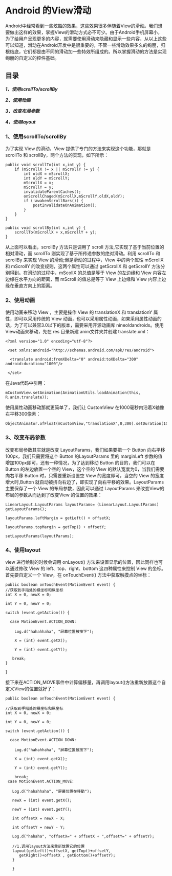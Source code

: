 # Android 的View滑动

Android中经常看到一些炫酷的效果，这些效果很多伴随着View的滑动。我们想要做出这样的效果，掌握View的滑动方式必不可少。由于Android手机屏幕小，为了给用户呈现更多的内容，就需要使用滑动来隐藏和显示一些内容，从以上这些可以知道，滑动在Android开发中是很重要的，不管一些滑动效果多么的绚丽，归根结底，它们都是由不同的滑动加一些特效所组成的。所以掌握滑动的方法是实现绚丽的自定义的控件基础。

## 目录

***1、使用scrollTo/scrollBy***

***2、使用动画***

***3、改变布局参数***

***4、使用layout***

### 1、使用scrollTo/scrollBy

为了实现 View 的滑动，View 提供了专门的方法来实现这个功能，那就是 scrollTo 和 scrollBy，两个方法的实现，如下所示：

    public void scrollTo(int x,int y) {
        if (mScrollX != x || mScrollY != y) {
            int oldX = mScrollX;
            int oldY = mScrollY;
            mScrollX = x;
            mScrollY = y;
            invalidateParentCaches();
            onScrollChaged(mScrollX,mScrollY,oldX,oldY);
            if (!awakenScrollBars()) {
                postInvalidateOnAnimation();
            }
        }
    }

    public void scrollBy(int x,int y) {
        scrollTo(mScrollX + x,mScrollY + y);
    }

从上面可以看出，scrollBy 方法只是调用了 scroll 方法,它实现了基于当前位置的相对滑动，而 scrollTo 则实现了基于所传递参数的绝对滑动。利用 scrollTo 和 scrollBy 来实现 View 的滑动;但是滑动的过程中，View 中的两个属性 mScrollX 和 mScrollY 的改变规则，这两个属性可以通过 getScrollX 和 getScrollY 方法分别得到。在滑动的过程中，mScollX 的总值是等于 View 的左边缘和 View 内容左边缘在水平方向的距离，而 mScroll 的值总是等于 View 上边缘和 View 内容上边缘在垂直方向上的距离。

### 2、使用动画

使用动画来移动 View ，主要是操作 View 的 translationX 和 translationY 属性，即可以采用传统的 View 动画，也可以采用属性动画，如果采用属性动画的话，为了可以兼容3.0以下的版本，需要采用开源动画库 nineoldandroids。使用View动画来移动，先在 res 目录新建 anim文件夹并创建 translate.xml：

    <?xml version="1.0" encoding="utf-8"?>

     <set xmlns:android="http://schemas.android.com/apk/res/android">

      <translate android:fromXDelta="0" android:toXDelta="300" android:duration="1000"/>

     </set>

在Java代码中引用：

    mCustomView.setAnimation(AnimationUtils.loadAnimation(this, R.anim.translate));

使用属性动画移动那就更简单了，我们让 CustomView 在1000毫秒内沿着X轴像右平移300像素：

    ObjectAnimator.ofFloat(mCustomView,"translationX",0,300).setDuration(1000).start();

### 3、改变布局参数

改变布局参数其实就是改变 LayoutParams，我们如果要把一个 Button 向右平移100px，我们只需要将这个 Button 的LayoutParams 里的 marginLeft 参数的值增加100px即可，还有一种情况，为了达到移动 Button 的目的，我们可以在 Button 的左边放置一个空的 View，这个空的 View 的默认宽度为0，当我们需要向右平移 Button 时，只需要重新设置空 View 的宽度即可，当空的 View 的宽度增大时,Button 就自动被挤向右边了，即实现了向右平移的效果。LayoutParams 主要保存了一个 View 的布局参数，因此可以通过 LayoutParams 来改变View的布局的参数从而达到了改变View 的位置的效果：

    LinearLayout.LayoutParams layoutParams= (LinearLayout.LayoutParams) getLayoutParams();

    layoutParams.leftMargin = getLeft() + offsetX;

    layoutParams.topMargin = getTop() + offsetY;

    setLayoutParams(layoutParams);

### 4、使用layout

view 进行绘制的时候会调用 onLayout() 方法来设置显示的位置，因此同样也可以通过修改 View 的 left、top、right、bottom 这四种属性来控制 View 的坐标。首先要自定义一个 View，在 onTouchEvent() 方法中获取触摸点的坐标：

    public boolean onTouchEvent(MotionEvent event) {
    //获取到手指处的横坐标和纵坐标
    int X = 0, newX = 0;

    int Y = 0, newY = 0;

    switch (event.getAction()) {

      case MotionEvent.ACTION_DOWN:

        Log.d("hahahhaha", "屏幕位置被按下");

        X = (int) event.getX();

        Y = (int) event.getY();
    
       break;
    }

    }

接下来在ACTION_MOVE事件中计算偏移量，再调用layout()方法重新放置这个自定义View的位置就好了：

    public boolean onTouchEvent(MotionEvent event) {

    //获取到手指处的横坐标和纵坐标
    int X = 0, newX = 0;

    int Y = 0, newY = 0;

    switch (event.getAction()) {

      case MotionEvent.ACTION_DOWN:

        Log.d("hahahhaha", "屏幕位置被按下");

        X = (int) event.getX();

        Y = (int) event.getY();
 
        break;
     case MotionEvent.ACTION_MOVE:

       Log.d("hahahhaha", "屏幕位置在移動");

       newX = (int) event.getX();

       newY = (int) event.getY();
     
       int offsetX = newX - X;

       int offsetY = newY - Y;

       Log.d("hahaha", "offsetX=" + offsetX + ",offsetY=" + offsetY);

       //1.调用layout方法来重新放置它的位置
       layout(getLeft()+offsetX, getTop()+offsetY,
          getRight()+offsetX , getBottom()+offsetY);
       }

       }
